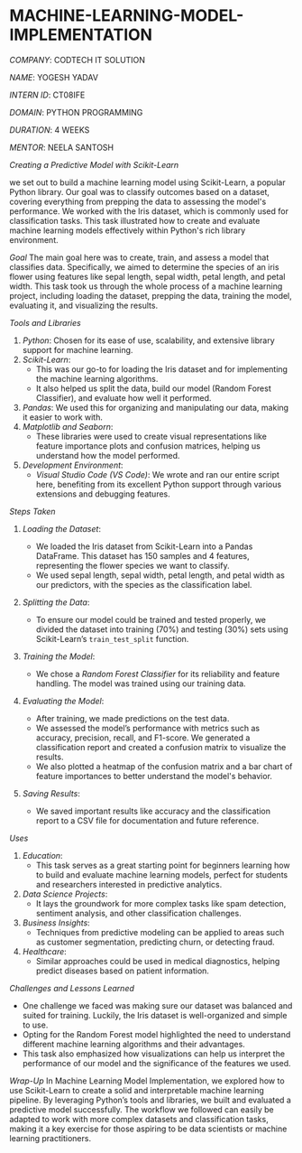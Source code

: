 # MACHINE-LEARNING-MODEL-IMPLEMENTATION

*COMPANY*: CODTECH IT SOLUTION

*NAME*: YOGESH YADAV

*INTERN ID*: CT08IFE

*DOMAIN*: PYTHON PROGRAMMING

*DURATION*: 4 WEEKS

*MENTOR*: NEELA SANTOSH

*Creating a Predictive Model with Scikit-Learn*

we set out to build a machine learning model using Scikit-Learn, a popular Python library. Our goal was to classify outcomes based on a dataset, covering everything from prepping the data to assessing the model's performance. We worked with the Iris dataset, which is commonly used for classification tasks. This task illustrated how to create and evaluate machine learning models effectively within Python's rich library environment.

*Goal*
The main goal here was to create, train, and assess a model that classifies data. Specifically, we aimed to determine the species of an iris flower using features like sepal length, sepal width, petal length, and petal width. This task took us through the whole process of a machine learning project, including loading the dataset, prepping the data, training the model, evaluating it, and visualizing the results.

*Tools and Libraries*
1. *Python*: Chosen for its ease of use, scalability, and extensive library support for machine learning.
2. *Scikit-Learn*:
   - This was our go-to for loading the Iris dataset and for implementing the machine learning algorithms.
   - It also helped us split the data, build our model (Random Forest Classifier), and evaluate how well it performed.
3. *Pandas*: We used this for organizing and manipulating our data, making it easier to work with.
4. *Matplotlib and Seaborn*:
   - These libraries were used to create visual representations like feature importance plots and confusion matrices, helping us understand how the model performed.
5. *Development Environment*:
   - *Visual Studio Code (VS Code)*: We wrote and ran our entire script here, benefiting from its excellent Python support through various extensions and debugging features.

*Steps Taken*
1. *Loading the Dataset*:
   - We loaded the Iris dataset from Scikit-Learn into a Pandas DataFrame. This dataset has 150 samples and 4 features, representing the flower species we want to classify.
   - We used sepal length, sepal width, petal length, and petal width as our predictors, with the species as the classification label.

2. *Splitting the Data*:
   - To ensure our model could be trained and tested properly, we divided the dataset into training (70%) and testing (30%) sets using Scikit-Learn’s `train_test_split` function.

3. *Training the Model*:
   - We chose a *Random Forest Classifier* for its reliability and feature handling. The model was trained using our training data.

4. *Evaluating the Model*:
   - After training, we made predictions on the test data.
   - We assessed the model’s performance with metrics such as accuracy, precision, recall, and F1-score. We generated a classification report and created a confusion matrix to visualize the results.
   - We also plotted a heatmap of the confusion matrix and a bar chart of feature importances to better understand the model's behavior.

5. *Saving Results*:
   - We saved important results like accuracy and the classification report to a CSV file for documentation and future reference.

*Uses*
1. *Education*:
   - This task serves as a great starting point for beginners learning how to build and evaluate machine learning models, perfect for students and researchers interested in predictive analytics.
2. *Data Science Projects*:
   - It lays the groundwork for more complex tasks like spam detection, sentiment analysis, and other classification challenges.
3. *Business Insights*:
   - Techniques from predictive modeling can be applied to areas such as customer segmentation, predicting churn, or detecting fraud.
4. *Healthcare*:
   - Similar approaches could be used in medical diagnostics, helping predict diseases based on patient information.

*Challenges and Lessons Learned*
- One challenge we faced was making sure our dataset was balanced and suited for training. Luckily, the Iris dataset is well-organized and simple to use.
- Opting for the Random Forest model highlighted the need to understand different machine learning algorithms and their advantages.
- This task also emphasized how visualizations can help us interpret the performance of our model and the significance of the features we used.

*Wrap-Up*
In Machine Learning Model Implementation, we explored how to use Scikit-Learn to create a solid and interpretable machine learning pipeline. By leveraging Python’s tools and libraries, we built and evaluated a predictive model successfully. The workflow we followed can easily be adapted to work with more complex datasets and classification tasks, making it a key exercise for those aspiring to be data scientists or machine learning practitioners.
